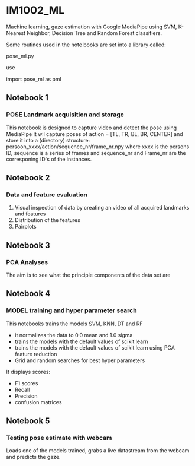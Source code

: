 # IM1002_ML
Machine learning, gaze estimation with Google MediaPipe using SVM, K-Nearest Neighbor, Decision Tree and Random Forest classifiers.

Some routines used in the note books are set into a library called:

pose_ml.py

use 

import pose_ml as pml


## Notebook 1
### POSE Landmark acquisition and storage

This notebook is designed to capture video and detect the pose using MediaPipe
It wil capture poses of action = [TL, TR, BL, BR, CENTER]  and store it into a (directory) structure:
persoon_xxxx/action/sequence_nr/frame_nr.npy
where xxxx is the persons ID, sequence is a series of frames and sequence_nr and Frame_nr are the corresponing ID's of the instances.

## Notebook 2
### Data and feature evaluation

1. Visual inspection of data by creating an video of all acquired landmarks and features
2. Distribution of the features
3. Pairplots


## Notebook 3
### PCA Analyses
The aim is to see what the principle components of the data set are

## Notebook 4
### MODEL training and hyper parameter search

This notebooks trains the models SVM, KNN, DT and RF
- it normalizes the data to 0.0 mean and 1.0 sigma
- trains the models with the default values of scikit learn
- trains the models with the default values of scikit learn using PCA feature reduction
- Grid and random searches for best hyper parameters

It displays scores:
- F1 scores 
- Recall 
- Precision
- confusion matrices

## Notebook 5
### Testing pose estimate with webcam

Loads one of the models trained, grabs a live datastream from the webcam and predicts the gaze.
